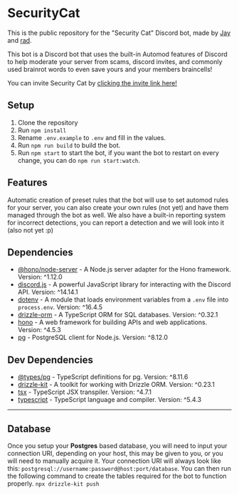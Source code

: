# SecurityCat

This is the public repository for the "Security Cat" Discord bot, made by [Jay](https://github.com/JayXTQ) and [rad](https://github.com/radnotred).

This bot is a Discord bot that uses the built-in Automod features of Discord to help moderate your server from scams, discord invites, and commonly used brainrot words to even save yours and your members braincells!

You can invite Security Cat by [clicking the invite link here!](https://discord.com/oauth2/authorize?client_id=1268289518868627528)
## Setup

1. Clone the repository
2. Run `npm install`
3. Rename `.env.example` to `.env` and fill in the values.
4. Run `npm run build` to build the bot.
5. Run `npm start` to start the bot, if you want the bot to restart on every change, you can do `npm run start:watch`.

## Features
Automatic creation of preset rules that the bot will use to set automod rules for your server, you can also create your own rules (not yet) and have them managed through the bot as well.
We also have a built-in reporting system for incorrect detections, you can report a detection and we will look into it (also not yet :p)

## Dependencies

- [@hono/node-server](https://www.npmjs.com/package/@hono/node-server) - A Node.js server adapter for the Hono framework. Version: ^1.12.0
- [discord.js](https://www.npmjs.com/package/discord.js) - A powerful JavaScript library for interacting with the Discord API. Version: ^14.14.1
- [dotenv](https://www.npmjs.com/package/dotenv) - A module that loads environment variables from a `.env` file into `process.env`. Version: ^16.4.5
- [drizzle-orm](https://www.npmjs.com/package/drizzle-orm) - A TypeScript ORM for SQL databases. Version: ^0.32.1
- [hono](https://www.npmjs.com/package/hono) - A web framework for building APIs and web applications. Version: ^4.5.3
- [pg](https://www.npmjs.com/package/pg) - PostgreSQL client for Node.js. Version: ^8.12.0

## Dev Dependencies

- [@types/pg](https://www.npmjs.com/package/@types/pg) - TypeScript definitions for pg. Version: ^8.11.6
- [drizzle-kit](https://www.npmjs.com/package/drizzle-kit) - A toolkit for working with Drizzle ORM. Version: ^0.23.1
- [tsx](https://www.npmjs.com/package/tsx) - TypeScript JSX transpiler. Version: ^4.7.1
- [typescript](https://www.npmjs.com/package/typescript) - TypeScript language and compiler. Version: ^5.4.3

---

## Database
Once you setup your **Postgres** based database, you will need to input your connection URI, depending on your host, this may be given to you, or you will need to manually acquire it. Your connection URI will always look like this: `postgresql://username:password@host:port/database`. You can then run the following command to create the tables required for the bot to function properly.
`npx drizzle-kit push`